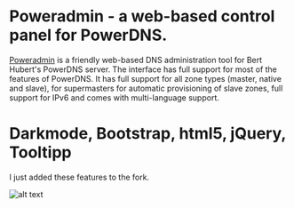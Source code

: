 # Poweradmin - a web-based control panel for PowerDNS.

[Poweradmin](http://www.poweradmin.org/) is a friendly web-based DNS administration tool for Bert Hubert's PowerDNS server. The interface has full support for most of the features of PowerDNS. It has full support for all zone types (master,  native and  slave), for  supermasters for automatic provisioning of slave zones, full support for IPv6 and comes with multi-language support.

# Darkmode, Bootstrap, html5, jQuery, Tooltipp

I just added these features to the fork.

![alt text](https://www.bit-worker.com/assets/img/poweradmin.jpg)